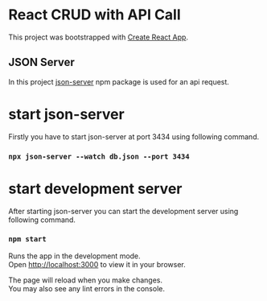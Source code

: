 # React CRUD with API Call

This project was bootstrapped with [Create React App](https://github.com/facebook/create-react-app).

## JSON Server

In this project [json-server](https://www.npmjs.com/package/json-server) npm package is used for an api request.

# start json-server

Firstly you have to start json-server at port 3434 using following command.

### `npx json-server --watch db.json --port 3434`

# start development server

After starting json-server you can start the development server using following command.

### `npm start`

Runs the app in the development mode.\
Open [http://localhost:3000](http://localhost:3000) to view it in your browser.

The page will reload when you make changes.\
You may also see any lint errors in the console.
